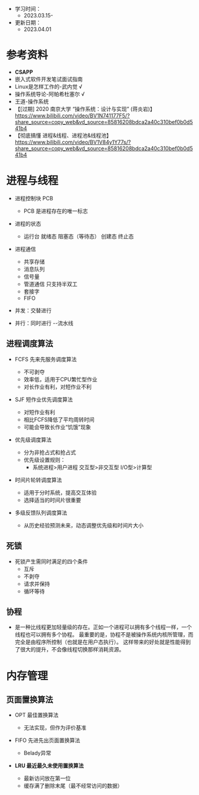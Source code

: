 * 学习时间：
  * 2023.03.15-
* 更新日期：
  * 2023.04.01

# 参考资料
* **CSAPP**
* 嵌入式软件开发笔试面试指南
* Linux是怎样工作的-武内觉 √
* 操作系统导论-阿帕希杜塞尔 √
* 王道-操作系统
* 【[过期] 2020 南京大学 “操作系统：设计与实现” (蒋炎岩)】 https://www.bilibili.com/video/BV1N741177F5/?share_source=copy_web&vd_source=85816208bdca2a40c310bef0b0d541b4
* 【彻底搞懂 进程&线程、进程池&线程池】 https://www.bilibili.com/video/BV1V84y1Y77s/?share_source=copy_web&vd_source=85816208bdca2a40c310bef0b0d541b4

# 进程与线程
* 进程控制块 PCB
  * PCB 是进程存在的唯一标志
  
* 进程的状态
  * 运行台 就绪态 阻塞态（等待态） 创建态 终止态
  
* 进程通信
  * 共享存储
  * 消息队列
  * 信号量
  * 管道通信 只支持半双工
  * 套接字
  * FIFO
  
* 并发：交替进行
* 并行：同时进行 --流水线

## 进程调度算法
* FCFS 先来先服务调度算法
  * 不可剥夺
  * 效率低，适用于CPU繁忙型作业
  * 对长作业有利，对短作业不利
  
* SJF 短作业优先调度算法
  * 对短作业有利
  * 相比FCFS降低了平均周转时间
  * 可能会导致长作业“饥饿”现象
  
* 优先级调度算法
  * 分为非抢占式和抢占式
  * 优先级设置规则：
    * 系统进程>用户进程 交互型>非交互型 I/O型>计算型
  
* 时间片轮转调度算法
  * 适用于分时系统，提高交互体验
  * 选择适当的时间片很重要
  
* 多级反馈队列调度算法
  * 从历史经验预测未来，动态调整优先级和时间片大小

## 死锁 
* 死锁产生需同时满足的四个条件
  * 互斥
  * 不剥夺
  * 请求并保持
  * 循环等待

## 协程
* 是一种比线程更加轻量级的存在。正如一个进程可以拥有多个线程一样，一个线程也可以拥有多个协程。 最重要的是，协程不是被操作系统内核所管理，而完全是由程序所控制（也就是在用户态执行）。 这样带来的好处就是性能得到了很大的提升，不会像线程切换那样消耗资源。

# 内存管理
## 页面置换算法
* OPT 最佳置换算法
  * 无法实现，但作为评价基准
  
* FIFO 先进先出页面置换算法
  * Belady异常

* **LRU 最近最久未使用置换算法**
  * 最新访问放在第一位
  * 缓存满了删除末尾（最不经常访问的数据）
